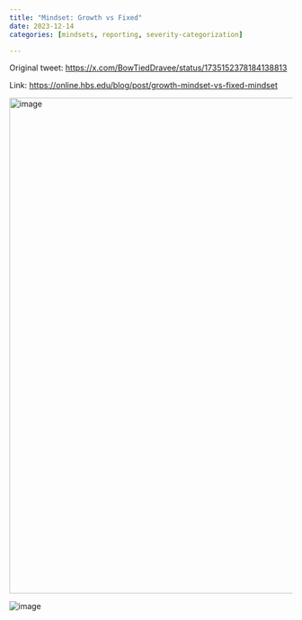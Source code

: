 ```yaml
---
title: "Mindset: Growth vs Fixed"
date: 2023-12-14
categories: [mindsets, reporting, severity-categorization]

---
```


Original tweet: https://x.com/BowTiedDravee/status/1735152378184138813

Link: https://online.hbs.edu/blog/post/growth-mindset-vs-fixed-mindset

<img width="880" alt="image" src="https://github.com/user-attachments/assets/d22b25cf-92b5-4b0e-889d-b6a07e60ebe1" />

![image](https://github.com/user-attachments/assets/2e8bcafc-1b96-433b-930a-75d4b9167298)

